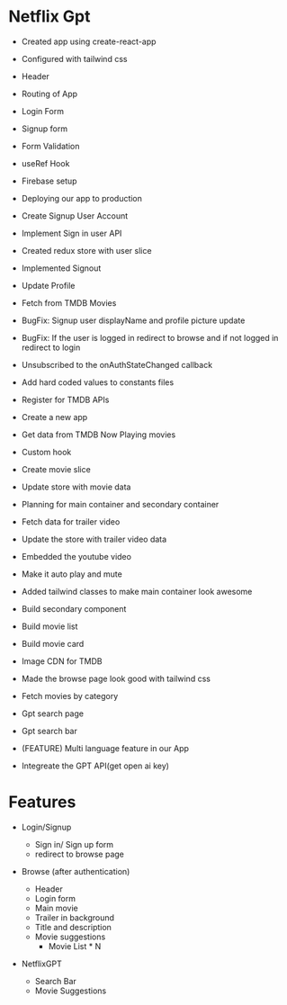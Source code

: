 # Netflix Gpt

- Created app using create-react-app
- Configured with tailwind css
- Header
- Routing of App
- Login Form
- Signup form
- Form Validation
- useRef Hook
- Firebase setup
- Deploying our app to production
- Create Signup User Account
- Implement Sign in user API
- Created redux store with user slice
- Implemented Signout
- Update Profile
- Fetch from TMDB Movies
- BugFix: Signup user displayName and profile picture update
- BugFix: If the user is logged in redirect to browse and if not logged in redirect to login
- Unsubscribed to the onAuthStateChanged callback
- Add hard coded values to constants files
- Register for TMDB APIs 
- Create a new app 
- Get data from TMDB Now Playing movies 
- Custom hook
- Create movie slice
- Update store with movie data
- Planning for main container and secondary container
- Fetch data for trailer video 
- Update the store with trailer video data
- Embedded the youtube video 
- Make it auto play and mute
- Added tailwind classes to make main container look awesome
- Build secondary component
- Build movie list
- Build movie card
- Image CDN for TMDB
- Made the browse page look good with tailwind css
- Fetch movies by category

- Gpt search page
- Gpt search bar
- (FEATURE) Multi language feature in our App
- Integreate the GPT API(get open ai key) 


# Features

- Login/Signup

  - Sign in/ Sign up form
  - redirect to browse page

- Browse (after authentication)

  - Header
  - Login form
  - Main movie
  - Trailer in background
  - Title and description
  - Movie suggestions
    - Movie List \* N

- NetflixGPT
  - Search Bar
  - Movie Suggestions
